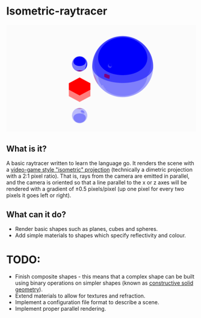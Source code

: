 # Isometric-raytracer

![Example image](example.png)

## What is it?
A basic raytracer written to learn the language go. It renders the scene with a [video-game style "isometric" projection](https://en.wikipedia.org/wiki/Isometric_graphics_in_video_games_and_pixel_art) (technically a dimetric projection with a 2:1 pixel ratio). That is, rays from the camera are emitted in parallel, and the camera is oriented so that a line parallel to the x or z axes will be rendered with a gradient of ±0.5 pixels/pixel (up one pixel for every two pixels it goes left or right).

## What can it do?
- Render basic shapes such as planes, cubes and spheres.
- Add simple materials to shapes which specify reflectivity and colour.

# TODO:
- Finish composite shapes - this means that a complex shape can be built using binary operations on simpler shapes (known as [constructive solid geometry](https://en.wikipedia.org/wiki/Constructive_solid_geometry)).
- Extend materials to allow for textures and refraction.
- Implement a configuration file format to describe a scene.
- Implement proper parallel rendering.
